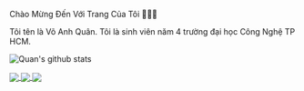 Chào Mừng Đến Với Trang Của Tôi 👋👋👋

Tôi tên là Võ Anh Quân. Tôi là sinh viên năm 4 trường đại học Công Nghệ TP HCM.

![Quan's github stats](https://github-readme-stats-git-masterrstaa-rickstaa.vercel.app/api?username=QuanCamile&show_icons=true&theme=tokyonight&hide=contribs,prs,issues)

<a href="https://github.com/QuanCamile/Music-Player">
  <img align="center" src="https://github-readme-stats.vercel.app/api/pin/?username=QuanCamile&repo=Music-Player&theme=highcontrast"/>
</a>

<a href="https://github.com/QuanCamile/DoAnQuanlyNS">
  <img align="center" src="https://github-readme-stats.vercel.app/api/pin/?username=QuanCamile&repo=DoAnQuanLyNS&custom_title=WindowsForm&theme=dracula" />
</a>

<a href="https://github.com/QuanCamile/Android1">
  <img align="center" src="https://github-readme-stats.vercel.app/api/pin/?username=QuanCamile&repo=Android1&theme=cobalt" />
</a>

